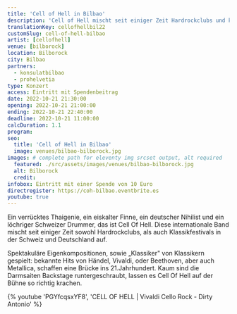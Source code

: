 ```yaml
---
title: 'Cell of Hell in Bilbao'
description: 'Cell of Hell mischt seit einiger Zeit Hardrockclubs und klassische Musikfestivals in der Schweiz und Deutschland auf. Jetzt heißen wir sie in Bilbao willkommen.'
translationKey: cellofhellbil22
customSlug: cell-of-hell-bilbao
artist: [cellofhell]
venue: [bilborock]
location: Bilborock
city: Bilbao
partners:
  - konsulatbilbao
  - prohelvetia
type: Konzert
access: Eintritt mit Spendenbeitrag
date: 2022-10-21 21:30:00
opening: 2022-10-21 21:00:00
ending: 2022-10-21 22:40:00
deadline: 2022-10-21 11:00:00
calcDuration: 1.1
program:
seo:
  title: 'Cell of Hell in Bilbao'
  image: venues/bilbao-bilborock.jpg
images: # complete path for eleventy img srcset output, alt required
  featured: ./src/assets/images/venues/bilbao-bilborock.jpg
  alt: Bilborock
  credit:
infobox: Eintritt mit einer Spende von 10 Euro
directregister: https://coh-bilbao.eventbrite.es
youtube: true
---
```


Ein verrücktes Thaigenie, ein eiskalter Finne, ein deutscher Nihilist und ein löchriger Schweizer Drummer, das ist Cell Of Hell. Diese internationale Band mischt seit einiger Zeit sowohl Hardrockclubs, als auch Klassikfestivals in der Schweiz und Deutschland auf.

Spektakuläre Eigenkompositionen, sowie „Klassiker" von Klassikern gespielt: bekannte Hits von Händel, Vivaldi, oder Beethoven, aber auch Metallica, schaffen eine Brücke ins 21.Jahrhundert. Kaum sind die Darmsaiten Backstage runtergeschraubt, lassen es Cell Of Hell auf der Bühne so richtig krachen.

{% youtube 'PGYfcqsxYF8', 'CELL OF HELL | Vivaldi Cello Rock - Dirty Antonio' %}
